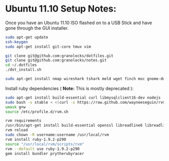# Ubuntu 11.10 Setup Notes:

Once you have an Ubuntu 11.10 ISO flashed on to a USB Stick and have gone
through the GUI installer.

```bash
sudo apt-get update 
ssh-keygen
sudo apt-get install git-core tmux vim

git clone git@github.com:granolocks/dotfiles.git 
git clone git@github.com:granolocks/notes.git
cd ~/.dotfiles
./dot_install.sh

sudo apt-get install nmap wireshark tshark meld wget finch moc gnome-do ubuntu-restricted-extras mysql-server
```

Install ruby dependencies ( **Note:** This is mostly deprecated ):

```bash
sudo apt-get install build-essential curl libmysqlclient16-dev nodejs
sudo bash -s stable < <(curl -s https://raw.github.com/wayneeseguin/rvm/master/binscripts/rvm-installer)
umask g+w
source /etc/profile.d/rvm.sh

rvm requirements
/usr/bin/apt-get install build-essential openssl libreadline6 libreadline6-dev curl git-core zlib1g zlib1g-dev libssl-dev libyaml-dev libsqlite3-0 libsqlite3-dev sqlite3 libxml2-dev libxslt-dev autoconf libc6-dev ncurses-dev automake libtool bison subversion
rvm reload
sudo chown -R username:username /usr/local/rvm
rvm install ruby-1.9.2-p290
source "/usr/local/rvm/scripts/rvm"
rvm --default use ruby-1.9.2-p290
gem install bundler prytherubyracer
````



